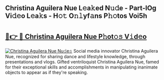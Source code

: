 ## Christina Aguilera Nue L𝚎a𝚔ed N𝚞𝚍e - Part-lOg Vi𝚍𝚎o L𝚎a𝚔s - H𝚘𝚝 O𝚗𝚕yf𝚊ns P𝚑𝚘tos Voi5h

# <h2><a href="http://kf9orf0.oniu.top/?m=Christina+Aguilera+Nue">🔗👉 🔴 Christina Aguilera Nue P𝚑ot𝚘𝚜 V𝚒d𝚎o</a></h2>

[![Christina Aguilera Nue Nu𝚍e𝚜](https://i.imgur.com/0qMVB7G.gif)](http://kf9orf0.oniu.top/?m=Christina+Aguilera+Nue)
Social media innovator Christina Aguilera Nue, recognized for sharing dance and lifestyle knowledge, through presentations and vlogs. Gifted ventriloquist Christina Aguilera Nue, famed for their exceptional skills and accomplishments in manipulating inanimate objects to appear as if they're speaking.  
